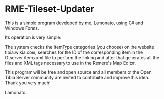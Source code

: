 # RME-Tileset-Updater
This is a simple program developed by me, Lamonato, using C# and Windows Forms.

Its operation is very simple:

The system checks the ItemType categories (you choose) on the website tibia.wikia.com, searches for the ID of the corresponding item in the Otserver items.xml file to perform the linking and after that generates all the files and XML tags necessary to use in the Remere's Map Editor.

This program will be free and open source and all members of the Open Tibia Server community are invited to contribute and improve this idea.
Thank you very much!

Lamonato.
